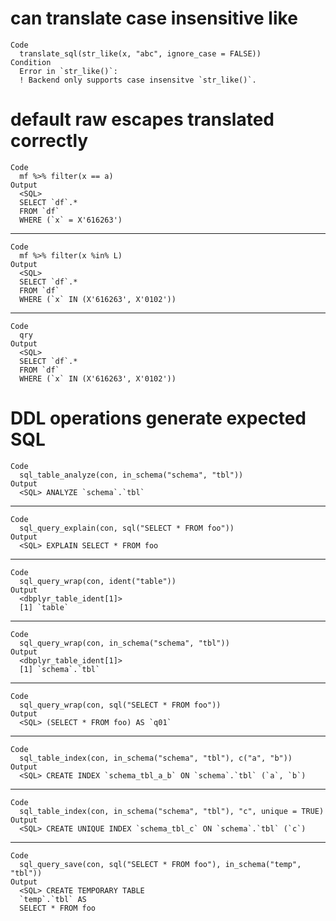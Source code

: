 # can translate case insensitive like

    Code
      translate_sql(str_like(x, "abc", ignore_case = FALSE))
    Condition
      Error in `str_like()`:
      ! Backend only supports case insensitve `str_like()`.

# default raw escapes translated correctly

    Code
      mf %>% filter(x == a)
    Output
      <SQL>
      SELECT `df`.*
      FROM `df`
      WHERE (`x` = X'616263')

---

    Code
      mf %>% filter(x %in% L)
    Output
      <SQL>
      SELECT `df`.*
      FROM `df`
      WHERE (`x` IN (X'616263', X'0102'))

---

    Code
      qry
    Output
      <SQL>
      SELECT `df`.*
      FROM `df`
      WHERE (`x` IN (X'616263', X'0102'))

# DDL operations generate expected SQL

    Code
      sql_table_analyze(con, in_schema("schema", "tbl"))
    Output
      <SQL> ANALYZE `schema`.`tbl`

---

    Code
      sql_query_explain(con, sql("SELECT * FROM foo"))
    Output
      <SQL> EXPLAIN SELECT * FROM foo

---

    Code
      sql_query_wrap(con, ident("table"))
    Output
      <dbplyr_table_ident[1]>
      [1] `table`

---

    Code
      sql_query_wrap(con, in_schema("schema", "tbl"))
    Output
      <dbplyr_table_ident[1]>
      [1] `schema`.`tbl`

---

    Code
      sql_query_wrap(con, sql("SELECT * FROM foo"))
    Output
      <SQL> (SELECT * FROM foo) AS `q01`

---

    Code
      sql_table_index(con, in_schema("schema", "tbl"), c("a", "b"))
    Output
      <SQL> CREATE INDEX `schema_tbl_a_b` ON `schema`.`tbl` (`a`, `b`)

---

    Code
      sql_table_index(con, in_schema("schema", "tbl"), "c", unique = TRUE)
    Output
      <SQL> CREATE UNIQUE INDEX `schema_tbl_c` ON `schema`.`tbl` (`c`)

---

    Code
      sql_query_save(con, sql("SELECT * FROM foo"), in_schema("temp", "tbl"))
    Output
      <SQL> CREATE TEMPORARY TABLE 
      `temp`.`tbl` AS
      SELECT * FROM foo

